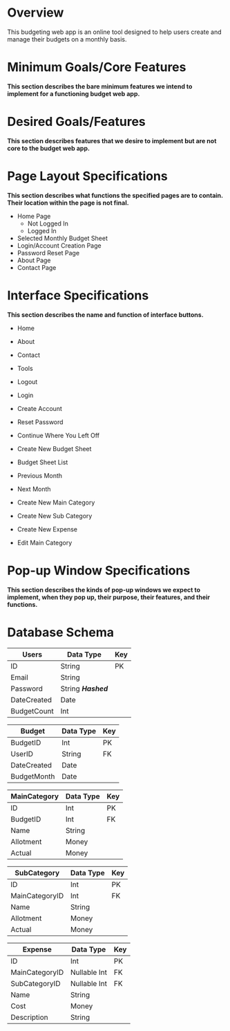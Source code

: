 # Overview
This budgeting web app is an online tool designed to help users create and manage their budgets on a monthly basis.

# Minimum Goals/Core Features
**This section describes the bare minimum features we intend to implement for a functioning budget web app.**

# Desired Goals/Features
**This section describes features that we desire to implement but are not core to the budget web app.**

# Page Layout Specifications
**This section describes what functions the specified pages are to contain. Their location within the page is not final.**

* Home Page
  * Not Logged In
  * Logged In
* Selected Monthly Budget Sheet
* Login/Account Creation Page
* Password Reset Page
* About Page
* Contact Page

# Interface Specifications
**This section describes the name and function of interface buttons.**

* Home
* About
* Contact
* Tools

* Logout
* Login
* Create Account
* Reset Password

* Continue Where You Left Off
* Create New Budget Sheet
* Budget Sheet List

* Previous Month
* Next Month
* Create New Main Category
* Create New Sub Category
* Create New Expense
* Edit Main Category

# Pop-up Window Specifications
**This section describes the kinds of pop-up windows we expect to implement, when they pop up, their purpose, their features, and their functions.**

# Database Schema
| Users          | Data Type | Key |       
| -------------- | --------- | --- |
| ID | String | PK |
| Email | String | |
| Password | String **_Hashed_** | |
| DateCreated | Date | | 
| BudgetCount | Int | |

| Budget         | Data Type | Key |
| -------------- | --------- | --- |
| BudgetID | Int | PK |
| UserID | String | FK |
| DateCreated | Date | |
| BudgetMonth | Date | |

| MainCategory          | Data Type | Key |
| --------------------- | -------- | --- |
| ID | Int | PK | 
| BudgetID | Int | FK |
| Name | String | |
| Allotment | Money | |
| Actual | Money | |

| SubCategory          | Data Type | Key |
| -------------------- | --------- | --- |
| ID | Int | PK | 
| MainCategoryID | Int | FK |
| Name | String | |
| Allotment | Money | |
| Actual | Money | |

| Expense          | Data Type | Key |
| ---------------- | --------- | --- |
| ID | Int | PK | 
| MainCategoryID | Nullable Int | FK |
| SubCategoryID | Nullable Int | FK |
| Name | String | |
| Cost | Money | |
| Description | String | |


